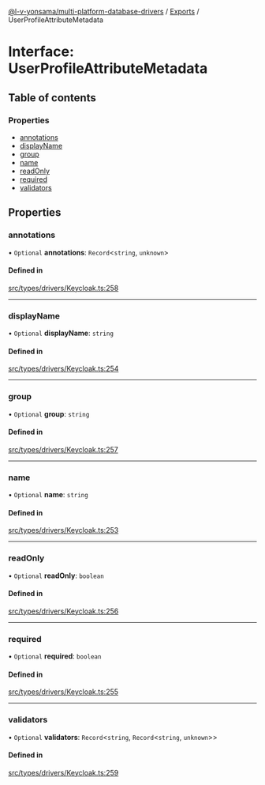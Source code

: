 [@l-v-yonsama/multi-platform-database-drivers](../README.md) / [Exports](../modules.md) / UserProfileAttributeMetadata

# Interface: UserProfileAttributeMetadata

## Table of contents

### Properties

- [annotations](UserProfileAttributeMetadata.md#annotations)
- [displayName](UserProfileAttributeMetadata.md#displayname)
- [group](UserProfileAttributeMetadata.md#group)
- [name](UserProfileAttributeMetadata.md#name)
- [readOnly](UserProfileAttributeMetadata.md#readonly)
- [required](UserProfileAttributeMetadata.md#required)
- [validators](UserProfileAttributeMetadata.md#validators)

## Properties

### annotations

• `Optional` **annotations**: `Record`<`string`, `unknown`\>

#### Defined in

[src/types/drivers/Keycloak.ts:258](https://github.com/l-v-yonsama/db-drivers/blob/b0e09fd/src/types/drivers/Keycloak.ts#L258)

___

### displayName

• `Optional` **displayName**: `string`

#### Defined in

[src/types/drivers/Keycloak.ts:254](https://github.com/l-v-yonsama/db-drivers/blob/b0e09fd/src/types/drivers/Keycloak.ts#L254)

___

### group

• `Optional` **group**: `string`

#### Defined in

[src/types/drivers/Keycloak.ts:257](https://github.com/l-v-yonsama/db-drivers/blob/b0e09fd/src/types/drivers/Keycloak.ts#L257)

___

### name

• `Optional` **name**: `string`

#### Defined in

[src/types/drivers/Keycloak.ts:253](https://github.com/l-v-yonsama/db-drivers/blob/b0e09fd/src/types/drivers/Keycloak.ts#L253)

___

### readOnly

• `Optional` **readOnly**: `boolean`

#### Defined in

[src/types/drivers/Keycloak.ts:256](https://github.com/l-v-yonsama/db-drivers/blob/b0e09fd/src/types/drivers/Keycloak.ts#L256)

___

### required

• `Optional` **required**: `boolean`

#### Defined in

[src/types/drivers/Keycloak.ts:255](https://github.com/l-v-yonsama/db-drivers/blob/b0e09fd/src/types/drivers/Keycloak.ts#L255)

___

### validators

• `Optional` **validators**: `Record`<`string`, `Record`<`string`, `unknown`\>\>

#### Defined in

[src/types/drivers/Keycloak.ts:259](https://github.com/l-v-yonsama/db-drivers/blob/b0e09fd/src/types/drivers/Keycloak.ts#L259)
